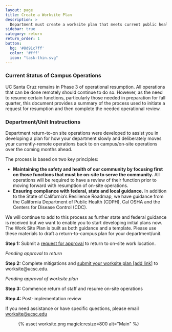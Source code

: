 ```yaml
---
layout: page
title: Create a Worksite Plan
description: >
  Department must create a worksite plan that meets current public health guidelines.
sidebar: true
category: return
return_order: 1
button:
  bg: '#8d91c7ff'
  color: '#fff'
  icon: "task-thin.svg"
---
```



<h3>Current Status of Campus Operations</h3>

<p>UC Santa Cruz remains in Phase 3 of operational resumption. All operations that can be done remotely should continue to do so. However, as the need to resume certain functions, particularly those needed in preparation for fall quarter, this document provides a summary of the process used to initiate a request for resumption and then complete the needed operational review.</p>

<h3>Department/Unit Instructions</h3>

<p>Department return-to-on site operations were developed to assist you in developing a plan for how your department slowly and deliberately moves your currently-remote operations back to on campus/on-site operations over the coming months ahead.</p>

<p>The process is based on two key principles: </p>

<ul>
<li><strong>Maintaining the safety and health of our community by focusing first on those functions that must be on-site to serve the community.</strong> All operations will be required to have a review of their function prior to moving forward with resumption of on-site operations.</li>
<li><strong>Ensuring compliance with federal, state and local guidance.</strong> In addition to the State of California’s Resilience Roadmap, we have guidance from the California Department of Public Health (CDPH), Cal OSHA and the Centers for Disease Control (CDC).</li>
</ul>

<p>We will continue to add to this process as further state and federal guidance is received but we want to enable you to start developing initial plans now. The Work Site Plan is built as both guidance and a template. Please use these materials to draft a return-to-campus plan for your department/unit.</p>

<p><strong>Step 1:</strong> Submit a <a href="https://docs.google.com/forms/d/1efH_SosQgn4KPrdt8VNpGONK3URQ3-wpG7qXoHzH_Kc/viewform?ts=5efb86de&edit_requested=true">request for approval</a> to return to on-site work location. </p>

<p><em>Pending approval to return</em></p>

<p><strong>Step 2:</strong> Complete mitigations and <a href="">submit your worksite plan [add link]</a> to worksite@ucsc.edu. </p>

<p><em>Pending approval of worksite plan</em> </p>

<p><strong>Step 3:</strong> Commence return of staff and resume on-site operations</p>

<p><strong>Step 4:</strong> Post-implementation review</p>

<p>If you need assistance or have specific questions, please email <a href="worksite@ucsc.edu">worksite@ucsc.edu</a></p>

<figure class="inline-image right">
{% asset worksite.png magick:resize=800 alt="Main" %}</figure>
